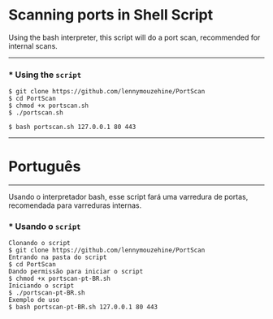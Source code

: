 # Scanning ports in Shell Script
Using the bash interpreter, this script will do a port scan, recommended for internal scans.

***

### * Using the `script`

```
$ git clone https://github.com/lennymouzehine/PortScan
$ cd PortScan
$ chmod +x portscan.sh
$ ./portscan.sh

$ bash portscan.sh 127.0.0.1 80 443
```
***
# Português
***
Usando o interpretador bash, esse script fará uma varredura de portas, recomendada para varreduras internas.

### * Usando o `script`

```
Clonando o script
$ git clone https://github.com/lennymouzehine/PortScan
Entrando na pasta do script
$ cd PortScan
Dando permissão para iniciar o script
$ chmod +x portscan-pt-BR.sh
Iniciando o script
$ ./portscan-pt-BR.sh
Exemplo de uso
$ bash portscan-pt-BR.sh 127.0.0.1 80 443
```
